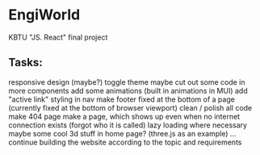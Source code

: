 # EngiWorld
KBTU "JS. React" final project


## Tasks:

responsive design (maybe?)
toggle theme
maybe cut out some code in more components
add some animations (built in animations in MUI)
add "active link" styling in nav
make footer fixed at the bottom of a page (currently fixed at the bottom of browser viewport)
clean / polish all code
make 404 page
make a page, which shows up even when no internet connection exists (forgot who it is called)
lazy loading where necessary
maybe some cool 3d stuff in home page? (three.js as an example)
...
continue building the website according to the topic and requirements
